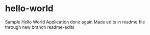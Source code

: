 # hello-world
Sample Hello World Application done again 
Made edits in readme file through new branch readme-edits

